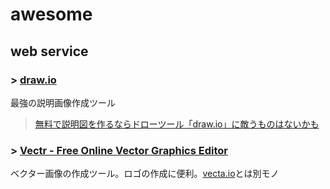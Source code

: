 # awesome

## web service

### > [draw\.io](https://www.draw.io/)

最強の説明画像作成ツール

> [無料で説明図を作るならドローツール「draw\.io」に敵うものはないかも](https://nelog.jp/draw-io)

### > [Vectr \- Free Online Vector Graphics Editor](https://vectr.com/)

ベクター画像の作成ツール。ロゴの作成に便利。[vecta.io](https://vecta.io/)とは別モノ